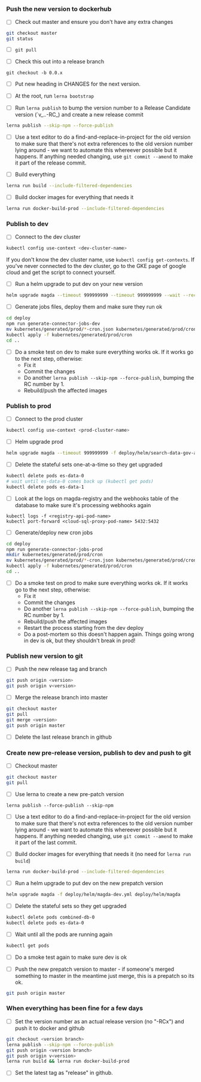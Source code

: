 
### Push the new version to dockerhub
- [ ] Check out master and ensure you don't have any extra changes
```bash
git checkout master
git status
```

- [ ] `git pull`

- [ ] Check this out into a release branch
```
git checkout -b 0.0.x
```

- [ ] Put new heading in CHANGES for the next version.

- [ ] At the root, run `lerna bootstrap`

- [ ] Run `lerna publish` to bump the version number to a Release Candidate version (`v_._._-RC_) and create a new release commit
```bash
lerna publish --skip-npm --force-publish
```

- [ ] Use a text editor to do a find-and-replace-in-project for the old version to make sure that there's not extra references to the old version number lying around - we want to automate this whereever possible but it happens. If anything needed changing, use `git commit --amend` to make it part of the release commit.

- [ ] Build everything
```bash
lerna run build --include-filtered-dependencies
```

- [ ] Build docker images for everything that needs it
```bash
lerna run docker-build-prod --include-filtered-dependencies
```

### Publish to dev
- [ ] Connect to the dev cluster
```bash
kubectl config use-context <dev-cluster-name>
```

If you don't know the dev cluster name, use `kubectl config get-contexts`. If you've never connected to the dev cluster, go to the GKE page of google cloud and get the script to connect yourself.

- [ ] Run a helm upgrade to put dev on your new version
```bash
helm upgrade magda --timeout 999999999 --timeout 999999999 --wait --recreate-pods -f deploy/helm/magda-dev.yml deploy/helm/magda
```

- [ ] Generate jobs files, deploy them and make sure they run ok
```bash
cd deploy
npm run generate-connector-jobs-dev
mv kubernetes/generated/prod/*-cron.json kubernetes/generated/prod/cron
kubectl apply -f kubernetes/generated/prod/cron
cd ..
```

- [ ] Do a smoke test on dev to make sure everything works ok. If it works go to the next step, otherwise:
    - Fix it
    - Commit the changes
    - Do another `lerna publish --skip-npm --force-publish`, bumping the RC number by 1.
    - Rebuild/push the affected images
    
### Publish to prod
- [ ] Connect to the prod cluster
```bash
kubectl config use-context <prod-cluster-name>
```

- [ ] Helm upgrade prod
```bash
helm upgrade magda --timeout 999999999 -f deploy/helm/search-data-gov-au.yml deploy/helm/magda
```

- [ ] Delete the stateful sets one-at-a-time so they get upgraded
```bash
kubectl delete pods es-data-0
# wait until es-data-0 comes back up (kubectl get pods)
kubectl delete pods es-data-1
```

- [ ] Look at the logs on magda-registry and the webhooks table of the database to make sure it's processing webhooks again
```
kubectl logs -f <registry-api-pod-name>
kubectl port-forward <cloud-sql-proxy-pod-name> 5432:5432
```

- [ ] Generate/deploy new cron jobs
```bash
cd deploy
npm run generate-connector-jobs-prod
mkdir kubernetes/generated/prod/cron
mv kubernetes/generated/prod/*-cron.json kubernetes/generated/prod/cron
kubectl apply -f kubernetes/generated/prod/cron
cd ..
```

- [ ] Do a smoke test on prod to make sure everything works ok. If it works go to the next step, otherwise:
    - Fix it
    - Commit the changes
    - Do another `lerna publish --skip-npm --force-publish`, bumping the RC number by 1.
    - Rebuild/push the affected images
    - Restart the process starting from the dev deploy
    - Do a post-mortem so this doesn't happen again. Things going wrong in dev is ok, but they shouldn't break in prod!

### Publish new version to git
- [ ] Push the new release tag and branch
```bash
git push origin <version>
git push origin v<version>
```

- [ ] Merge the release branch into master
```bash
git checkout master
git pull
git merge <version>
git push origin master
```

- [ ] Delete the last release branch in github

### Create new pre-release version, publish to dev and push to git
- [ ] Checkout master
```bash
git checkout master
git pull
```

- [ ] Use lerna to create a new pre-patch version
```
lerna publish --force-publish --skip-npm
```

- [ ] Use a text editor to do a find-and-replace-in-project for the old version to make sure that there's not extra references to the old version number lying around - we want to automate this whereever possible but it happens. If anything needed changing, use `git commit --amend` to make it part of the last commit.

- [ ] Build docker images for everything that needs it (no need for `lerna run build`)
```bash
lerna run docker-build-prod --include-filtered-dependencies
```

- [ ] Run a helm upgrade to put dev on the new prepatch version
```bash
helm upgrade magda -f deploy/helm/magda-dev.yml deploy/helm/magda
```

- [ ] Delete the stateful sets so they get upgraded
```bash
kubectl delete pods combined-db-0
kubectl delete pods es-data-0
```

- [ ] Wait until all the pods are running again
```bash
kubectl get pods
```

- [ ] Do a smoke test again to make sure dev is ok

- [ ] Push the new prepatch version to master - if someone's merged something to master in the meantime just merge, this is a prepatch so its ok.
```bash
git push origin master
```

### When everything has been fine for a few days
- [ ] Set the version number as an actual release version (no "-RCx") and push it to docker and github

```bash
git checkout <version branch>
lerna publish --skip-npm --force-publish
git push origin <version branch>
git push origin v<version>
lerna run build && lerna run docker-build-prod
```

- [ ] Set the latest tag as "release" in github.
